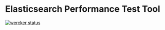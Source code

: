 # Elasticsearch Performance Test Tool

[![wercker status](https://app.wercker.com/status/1024250dd1641a820fac5ac510a0c2ae/m "wercker status")](https://app.wercker.com/project/bykey/1024250dd1641a820fac5ac510a0c2ae)
